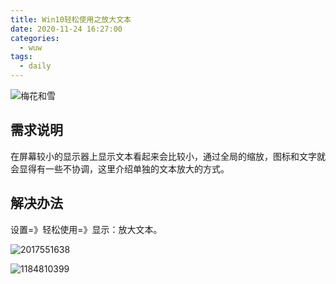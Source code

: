 ```yaml
---
title: Win10轻松使用之放大文本
date: 2020-11-24 16:27:00
categories:
  - wuw
tags:
  - daily
---
```


![梅花和雪](https://fastly.jsdelivr.net/gh/qbmzc/images/1606185001_20201124102955980_1551275912.jpg)

<!-- more -->

## 需求说明

在屏幕较小的显示器上显示文本看起来会比较小，通过全局的缩放，图标和文字就会显得有一些不协调，这里介绍单独的文本放大的方式。

## 解决办法

设置=》轻松使用=》显示：放大文本。

![2017551638](https://fastly.jsdelivr.net/gh/qbmzc/images/1606185370_20201124103558274_203276998.jpg)

![1184810399](https://fastly.jsdelivr.net/gh/qbmzc/images/1606185370_20201124103603371_531187315.jpg)
